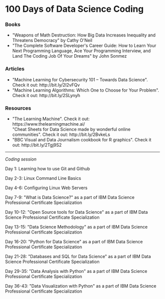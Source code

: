 <h1> 100 Days of Data Science Coding </h1>
<h3>Books </h3>
<ul>
  <li>
    "Weapons of Math Destruction: How Big Data Increases Inequality and Threatens Democracy" by Cathy O'Neil
  </li>
  <li>
    "The Complete Software Developer's Career Guide: How to Learn Your Next Programming Language, Ace Your Programming Interview, and Land The Coding Job Of Your Dreams" by John Sonmez
  </li>
</ul>
<h3>Articles</h3>
<ul>
  <li>
    "Machine Learning for Cybersecurity 101 – Towards Data Science". Check it out: http://bit.ly/2I2vFQv
  </li>
 <li>
    "Machine Learning Algorithms: Which One to Choose for Your Problem". Check it out: http://bit.ly/2SLynyh
  </li>
</ul>

<h3>Resources</h3>
<ul>
   <li>
    "The Learning Machine". Check it out: https://www.thelearningmachine.ai/
  </li
  <li>
    "Cheat Sheets for Data Science made by wonderful online communities". Check it out: http://bit.ly/2BvkeLs
  </li>
  <li>
    "BBC Visual and Data Journalism cookbook for R graphics". Check it out: http://bit.ly/2Tgj9S2
  </li>
</ul>
<hr>

<i>Coding session</i>
<p> Day 1: Learning how to use Git and Github</p>
<p> Day 2-3: Linux Command Line Basics </p>
<p> Day 4-6: Configuring Linux Web Servers </p>
<p> Day 7-9: "What is Data Science?" as a part of IBM Data Science Professional Certificate Specialization </p>
<p> Day 10-12: "Open Source tools for Data Science" as a part of IBM Data Science Professional Certificate Specialization </p>
<p> Day 13-15: "Data Science Methodology" as a part of IBM Data Science Professional Certificate Specialization </p>
<p> Day 16-20: "Python for Data Science" as a part of IBM Data Science Professional Certificate Specialization </p>
<p> Day 21-28: "Databases and SQL for Data Science" as a part of IBM Data Science Professional Certificate Specialization</p>
<p> Day 29-35: "Data Analysis with Python" as a part of IBM Data Science Professional Certificate Specialization</p>
<p> Day 36-43: "Data Visualization with Python" as a part of IBM Data Science Professional Certificate Specialization </p>



